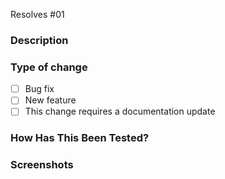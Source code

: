 <!-- Read comments, before committing pull request read checklist again

# Checklist:

- I have performed a self-review of my own code,
- I have commented my code, particularly in hard-to-understand areas,
- Title include "WIP" if work is in progress.

-->

Resolves #01 <!-- issue number -->

### Description

<!--

- Please include a summary of the change and which issue is fixed.
- List any dependencies that are required for this change. (gems, js libraries, etc.)

-->

### Type of change

<!-- Please delete options that are not relevant. -->

- [ ] Bug fix
- [ ] New feature
- [ ] This change requires a documentation update

### How Has This Been Tested?

<!-- Please provide steps as shown below so we can reproduce. -->

<!--

Steps to reproduce the behavior:

1. Go to the repository on GitHub.
2. Click on the "Pull requests" tab.
3. Click on the "New pull request" button.
4. Verify the template content is loaded in the description field.

-->

### Screenshots <!-- Optional -->
